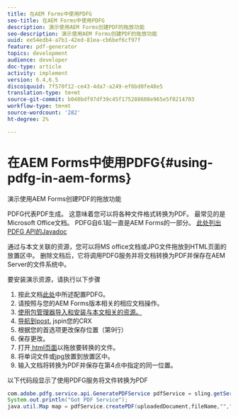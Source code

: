 ```yaml
---
title: 在AEM Forms中使用PDFG
seo-title: 在AEM Forms中使用PDFG
description: 演示使用AEM Forms创建PDF的拖放功能
seo-description: 演示使用AEM Forms创建PDF的拖放功能
uuid: ee54edb4-a7b1-42ed-81ea-cb6bef6cf97f
feature: pdf-generator
topics: development
audience: developer
doc-type: article
activity: implement
version: 6.4,6.5
discoiquuid: 7f570f12-ce43-4da7-a249-ef6bd0fe48e5
translation-type: tm+mt
source-git-commit: b040bdf97df39c45f175288608e965e5f0214703
workflow-type: tm+mt
source-wordcount: '282'
ht-degree: 2%

---
```



# 在AEM Forms中使用PDFG{#using-pdfg-in-aem-forms}

演示使用AEM Forms创建PDF的拖放功能

PDFG代表PDF生成。 这意味着您可以将各种文件格式转换为PDF。 最常见的是Microsoft Office文档。 PDFG自6.1起一直是AEM Forms的一部分。
[此处列出PDFG API的Javadoc](https://helpx.adobe.com/experience-manager/6-3/forms/using/aem-document-services-programmatically.html#PDFGeneratorService)

通过与本文关联的资源，您可以将MS office文档或JPG文件拖放到HTML页面的放置区中。 删除文档后，它将调用PDFG服务并将文档转换为PDF并保存在AEM Server的文件系统中。

要安装演示资源，请执行以下步骤

1. 按此文档[此处](https://helpx.adobe.com/cn/experience-manager/6-4/forms/using/install-configure-pdf-generator.html)中所述配置PDFG。
1. 请按照与您的AEM Forms版本相关的相应文档操作。
1. [使用包管理器导入和安装与本文相关的资源。](assets/createpdfgdemov2.zip)
1. [导航到post.](http://localhost:4502/apps/AemFormsSamples/components/createPDF/POST.jsp) jspin您的CRX
1. 根据您的首选项更改保存位置（第9行）
1. 保存更改。
1. 打开[ html页面](http://localhost:4502/content/DocumentServices/CreatePDFG.html)以拖放要转换的文件。
1. 将单词文件或jpg放置到放置区中。
1. 输入文档将转换为PDF并保存在第4点中指定的同一位置。

以下代码段显示了使用PDFG服务将文件转换为PDF

```java
com.adobe.pdfg.service.api.GeneratePDFService pdfService = sling.getService(com.adobe.pdfg.service.api.GeneratePDFService.class);
System.out.println("Got PDF Service");
java.util.Map map = pdfService.createPDF(uploadedDocument,fileName,"","Standard","No Security", null, null);
```

